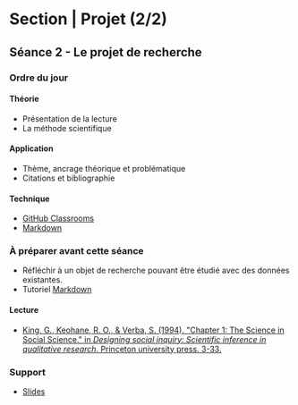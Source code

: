 # Section | Projet (2/2)
## Séance 2 - Le projet de recherche

### Ordre du jour
#### Théorie
- Présentation de la lecture
- La méthode scientifique

#### Application
- Thème, ancrage théorique et problématique
- Citations et bibliographie

#### Technique
- [GitHub Classrooms](https://classroom.github.com/classrooms/71120711-methode-des-sciences-sociales)
- [Markdown](https://github.com/adam-p/markdown-here/wiki/Markdown-Cheatsheet)

### À préparer avant cette séance
- Réfléchir à un objet de recherche pouvant être étudié avec des données existantes.
- Tutoriel [Markdown](https://commonmark.org/help/tutorial/)

#### Lecture
- [King, G., Keohane, R. O., & Verba, S. (1994). "Chapter 1: The Science in Social Science." in *Designing social inquiry: Scientific inference in qualitative research*. Princeton university press. 3-33.](https://books.google.fr/books?id=A7VFF-JR3b8C&lpg=PP1&pg=PA3#v=onepage&q&f=false)

### Support
- [Slides](slides/semestre_01_projet_séance_02.pdf)


